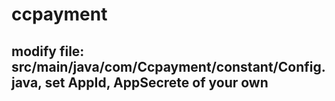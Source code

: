 # ccpayment

##  modify file: src/main/java/com/Ccpayment/constant/Config.java,  set AppId, AppSecrete of your own
   
   
